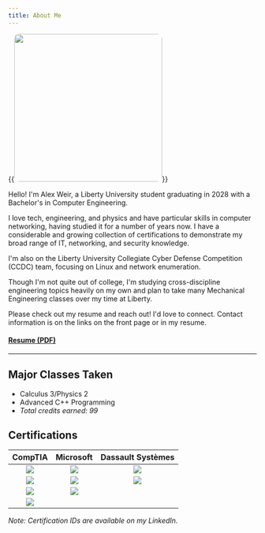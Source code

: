 ```yaml
---
title: About Me
---
```

{{<image src="/me.jpg" style="width:300px; height:300px; border-radius:10px">}} 

Hello! I'm Alex Weir, a Liberty University student graduating in 2028 with a Bachelor's in Computer Engineering.

I love tech, engineering, and physics and have particular skills in computer networking, having studied it for a number of years now. I have a considerable and growing collection of certifications to demonstrate my broad range of IT, networking, and security knowledge.

I'm also on the Liberty University Collegiate Cyber Defense Competition (CCDC) team, focusing on Linux and network enumeration.

Though I'm not quite out of college, I'm studying cross-discipline engineering topics heavily on my own and plan to take many Mechanical Engineering classes over my time at Liberty.

Please check out my resume and reach out! I'd love to connect. Contact information is on the links on the front page or in my resume.

#### [Resume (PDF)](/Resume2025.pdf)
---
## Major Classes Taken

- Calculus 3/Physics 2
- Advanced C++ Programming
- *Total credits earned: 99*

## Certifications
| CompTIA | Microsoft | Dassault Systèmes |
| :-: | :-: | :-: |
| ![](/a.png) | ![](/365.png) | ![](/cswa.png) |
| ![](/network.png) | ![](/azure.png) | ![](/cswpa-sm.png) |
| ![](/security.png) | ![](/office.png) |
| ![](/linux.png) |

*Note: Certification IDs are available on my LinkedIn.*